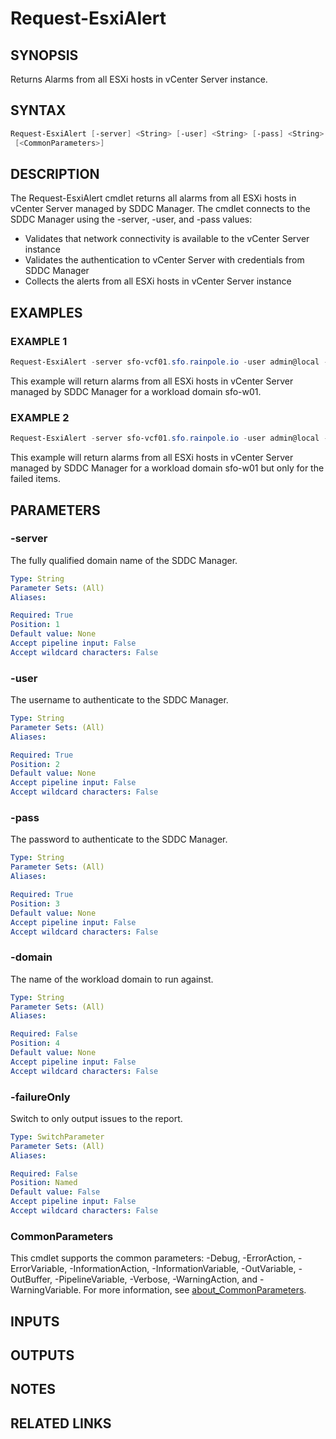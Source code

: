 # Request-EsxiAlert

## SYNOPSIS

Returns Alarms from all ESXi hosts in vCenter Server instance.

## SYNTAX

```powershell
Request-EsxiAlert [-server] <String> [-user] <String> [-pass] <String> [[-domain] <String>] [-failureOnly]
 [<CommonParameters>]
```

## DESCRIPTION

The Request-EsxiAlert cmdlet returns all alarms from all ESXi hosts in vCenter Server managed by SDDC Manager.
The cmdlet connects to the SDDC Manager using the -server, -user, and -pass values:

- Validates that network connectivity is available to the vCenter Server instance
- Validates the authentication to vCenter Server with credentials from SDDC Manager
- Collects the alerts from all ESXi hosts in vCenter Server instance

## EXAMPLES

### EXAMPLE 1

```powershell
Request-EsxiAlert -server sfo-vcf01.sfo.rainpole.io -user admin@local -pass VMw@re1!VMw@re1! -domain sfo-w01
```

This example will return alarms from all ESXi hosts in vCenter Server managed by SDDC Manager for a workload domain sfo-w01.

### EXAMPLE 2

```powershell
Request-EsxiAlert -server sfo-vcf01.sfo.rainpole.io -user admin@local -pass  VMw@re1!VMw@re1! -domain sfo-w01 -failureOnly
```

This example will return alarms from all ESXi hosts in vCenter Server managed by SDDC Manager for a workload domain sfo-w01 but only for the failed items.

## PARAMETERS

### -server

The fully qualified domain name of the SDDC Manager.

```yaml
Type: String
Parameter Sets: (All)
Aliases:

Required: True
Position: 1
Default value: None
Accept pipeline input: False
Accept wildcard characters: False
```

### -user

The username to authenticate to the SDDC Manager.

```yaml
Type: String
Parameter Sets: (All)
Aliases:

Required: True
Position: 2
Default value: None
Accept pipeline input: False
Accept wildcard characters: False
```

### -pass

The password to authenticate to the SDDC Manager.

```yaml
Type: String
Parameter Sets: (All)
Aliases:

Required: True
Position: 3
Default value: None
Accept pipeline input: False
Accept wildcard characters: False
```

### -domain

The name of the workload domain to run against.

```yaml
Type: String
Parameter Sets: (All)
Aliases:

Required: False
Position: 4
Default value: None
Accept pipeline input: False
Accept wildcard characters: False
```

### -failureOnly

Switch to only output issues to the report.

```yaml
Type: SwitchParameter
Parameter Sets: (All)
Aliases:

Required: False
Position: Named
Default value: False
Accept pipeline input: False
Accept wildcard characters: False
```

### CommonParameters

This cmdlet supports the common parameters: -Debug, -ErrorAction, -ErrorVariable, -InformationAction, -InformationVariable, -OutVariable, -OutBuffer, -PipelineVariable, -Verbose, -WarningAction, and -WarningVariable. For more information, see [about_CommonParameters](http://go.microsoft.com/fwlink/?LinkID=113216).

## INPUTS

## OUTPUTS

## NOTES

## RELATED LINKS
